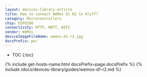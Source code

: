 ```yaml
---
layout: devices-library-article
title: How to connect WeMos D1 R2 to Klyff?
category: Microcontrollers
chip: ESP8266
connectivity: HTTP, MQTT, WIFI
vendor: WeMos
deviceImageFileName: wemos-d1-r2.jpg
docsPrefix: pe/
---
```


* TOC
{:toc}

{% include get-hosts-name.html docsPrefix=page.docsPrefix %}
{% include /docs/devices-library/guides/wemos-d1-r2.md %}
